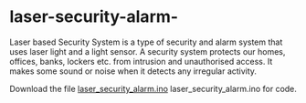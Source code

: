 # laser-security-alarm-
Laser based Security System is a type of security and alarm system that uses laser light and a light sensor. A security system protects our homes, offices, banks, lockers etc. from intrusion and unauthorised access. It makes some sound or noise when it detects any irregular activity.

Download the file [laser_security_alarm.ino]() laser_security_alarm.ino for code.
